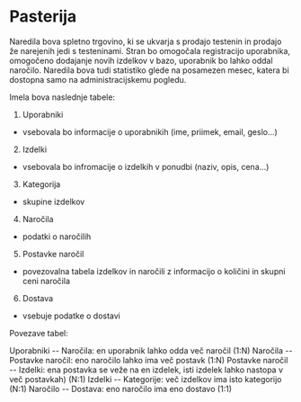 # Pasterija

Naredila bova spletno trgovino, ki se ukvarja s prodajo testenin in prodajo že narejenih jedi s testeninami. Stran bo omogočala registracijo uporabnika, omogočeno dodajanje novih izdelkov v bazo, uporabnik bo lahko oddal naročilo. Naredila bova tudi statistiko glede na posamezen mesec, katera bi dostopna samo na administracijskemu pogledu.

Imela bova naslednje tabele:

1. Uporabniki
 - vsebovala bo informacije o uporabnikih (ime, priimek, email, geslo...)

2. Izdelki
 - vsebovala bo infromacije o izdelkih v ponudbi (naziv, opis, cena...)

3. Kategorija
 - skupine izdelkov

4. Naročila
 - podatki o naročilih

5. Postavke naročil
 - povezovalna tabela izdelkov in naročili z informacijo o količini in skupni ceni naročila

6. Dostava
 - vsebuje podatke o dostavi

Povezave tabel:

Uporabniki -- Naročila: en uporabnik lahko odda več naročil (1:N)
Naročila -- Postavke naročil: eno naročilo lahko ima več postavk (1:N)
Postavke naročil -- Izdelki: ena postavka se veže na en izdelek, isti izdelek lahko nastopa v več postavkah) (N:1)
Izdelki -- Kategorije: več izdelkov ima isto kategorijo (N:1)
Naročilo -- Dostava: eno naročilo ima eno dostavo (1:1)
